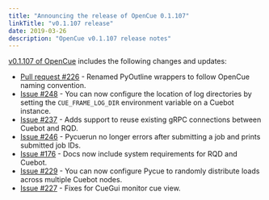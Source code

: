 ```yaml
---
title: "Announcing the release of OpenCue 0.1.107"
linkTitle: "v0.1.107 release"
date: 2019-03-26
description: "OpenCue v0.1.107 release notes"
---
```


[v0.1.107 of OpenCue](https://github.com/AcademySoftwareFoundation/OpenCue/releases/tag/v0.1.107)
includes the following changes and updates:

*   [Pull request #226](https://github.com/AcademySoftwareFoundation/OpenCue/pull/226) - 
    Renamed PyOutline wrappers to follow OpenCue naming convention.
*   [Issue #248](https://github.com/AcademySoftwareFoundation/OpenCue/issues/248) -
    You can now configure the location of log directories by setting the `CUE_FRAME_LOG_DIR` environment
    variable on a Cuebot instance.
*   [Issue #237](https://github.com/AcademySoftwareFoundation/OpenCue/issues/237) - 
    Adds support to reuse existing gRPC connections between Cuebot and RQD.
*   [Issue #246](https://github.com/AcademySoftwareFoundation/OpenCue/issues/246) -
    Pycuerun no longer errors after submitting a job and prints submitted job IDs.
*   [Issue #176](https://github.com/AcademySoftwareFoundation/OpenCue/issues/176) -
    Docs now include system requirements for RQD and Cuebot.
*   [Issue #229](https://github.com/AcademySoftwareFoundation/OpenCue/issues/229) -
    You can now configure Pycue to randomly distribute loads across multiple Cuebot nodes.
*   [Issue #227](https://github.com/AcademySoftwareFoundation/OpenCue/issues/227) - 
    Fixes for CueGui monitor cue view.
